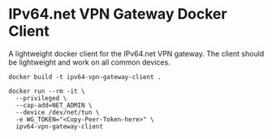 # IPv64.net VPN Gateway Docker Client
A lightweight docker client for the IPv64.net VPN gateway.
The client should be lightweight and work on all common devices.


```docker build -t ipv64-vpn-gateway-client .```

```
docker run --rm -it \
  --privileged \
  --cap-add=NET_ADMIN \
  --device /dev/net/tun \
  -e WG_TOKEN="<Copy-Peer-Token-here>" \
  ipv64-vpn-gateway-client
```
